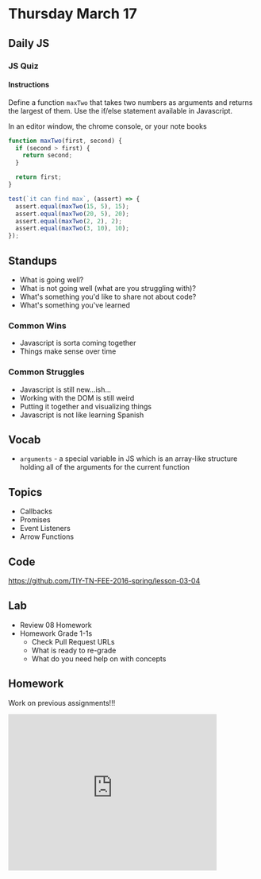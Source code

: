 # Thursday March 17

## Daily JS

### JS Quiz

#### Instructions

Define a function `maxTwo` that takes two numbers as arguments and returns the largest of them.
Use the if/else statement available in Javascript.

In an editor window, the chrome console, or your note books

```js
function maxTwo(first, second) {
  if (second > first) {
    return second;
  }

  return first;
}

test(`it can find max`, (assert) => {
  assert.equal(maxTwo(15, 5), 15);
  assert.equal(maxTwo(20, 5), 20);
  assert.equal(maxTwo(2, 2), 2);
  assert.equal(maxTwo(3, 10), 10);
});

```

## Standups

* What is going well?
* What is not going well (what are you struggling with)?
* What's something you'd like to share not about code?
* What's something you've learned

### Common Wins

* Javascript is sorta coming together
* Things make sense over time

### Common Struggles

* Javascript is still new...ish...
* Working with the DOM is still weird
* Putting it together and visualizing things
* Javascript is not like learning Spanish

## Vocab

- `arguments` - a special variable in JS which is an array-like structure holding all of the arguments for the current function

## Topics

- Callbacks
- Promises
- Event Listeners
- Arrow Functions

## Code

https://github.com/TIY-TN-FEE-2016-spring/lesson-03-04

## Lab

* Review 08 Homework
* Homework Grade 1-1s
  - Check Pull Request URLs
  - What is ready to re-grade
  - What do you need help on with concepts

## Homework

Work on previous assignments!!!

<iframe width="420" height="315" src="https://www.youtube.com/embed/08-uyfp2iPM" frameborder="0" allowfullscreen></iframe>
